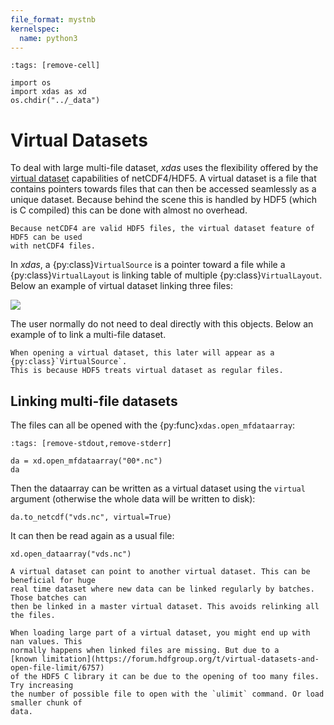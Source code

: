 ```yaml
---
file_format: mystnb
kernelspec:
  name: python3
---
```


```{code-cell}
:tags: [remove-cell]

import os
import xdas as xd
os.chdir("../_data")
```

# Virtual Datasets

To deal with large multi-file dataset, *xdas* uses the flexibility offered by the 
[virtual dataset](https://docs.h5py.org/en/stable/vds.html) capabilities of 
netCDF4/HDF5. A virtual dataset is a file that contains pointers towards files that 
can then be accessed seamlessly as a unique dataset. Because behind the scene this is 
handled by HDF5 (which is C compiled) this can be done with almost no overhead. 

```{note}
Because netCDF4 are valid HDF5 files, the virtual dataset feature of HDF5 can be used 
with netCDF4 files.
```

In *xdas*, a {py:class}`VirtualSource` is a pointer toward a file while a 
{py:class}`VirtualLayout` is linking table of multiple {py:class}`VirtualLayout`. Below an
example of virtual dataset linking three files:

![](/_static/virtual-datasets.svg)

The user normally do not need to deal directly with this objects. Below an example of 
to link a multi-file dataset.

```{note}
When opening a virtual dataset, this later will appear as a {py:class}`VirtualSource`. 
This is because HDF5 treats virtual dataset as regular files.
```

## Linking multi-file datasets

The files can all be opened with the {py:func}`xdas.open_mfdataarray`:

```{code-cell}
:tags: [remove-stdout,remove-stderr]

da = xd.open_mfdataarray("00*.nc")
da
```

Then the dataarray can be written as a virtual dataset using the `virtual` argument
(otherwise the whole data will be written to disk):

```{code-cell}
da.to_netcdf("vds.nc", virtual=True)
```

It can then be read again as a usual file:

```{code-cell}
xd.open_dataarray("vds.nc")
```

```{hint}
A virtual dataset can point to another virtual dataset. This can be beneficial for huge
real time dataset where new data can be linked regularly by batches. Those batches can 
then be linked in a master virtual dataset. This avoids relinking all the files. 
```

```{warning}
When loading large part of a virtual dataset, you might end up with nan values. This
normally happens when linked files are missing. But due to a 
[known limitation](https://forum.hdfgroup.org/t/virtual-datasets-and-open-file-limit/6757) 
of the HDF5 C library it can be due to the opening of too many files. Try increasing 
the number of possible file to open with the `ulimit` command. Or load smaller chunk of 
data. 
```